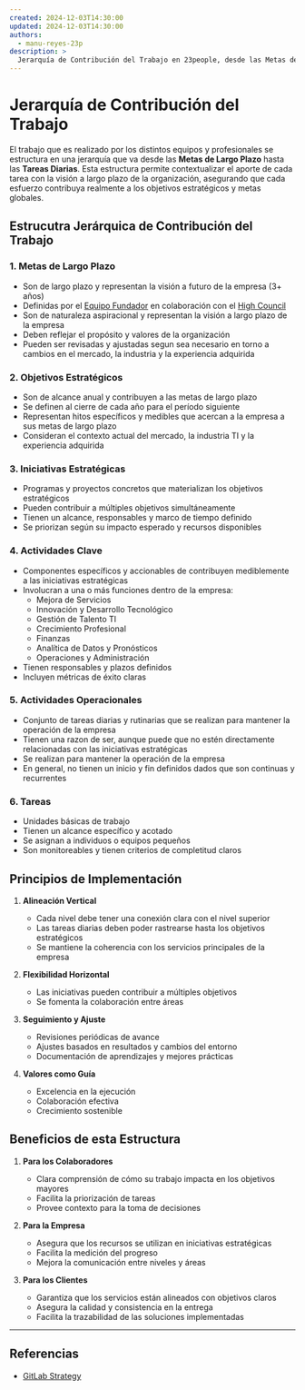```yaml
---
created: 2024-12-03T14:30:00
updated: 2024-12-03T14:30:00
authors:
  - manu-reyes-23p
description: >
  Jerarquía de Contribución del Trabajo en 23people, desde las Metas de Largo Plazo hasta las Tareas Diarias.
---
```


# Jerarquía de Contribución del Trabajo

El trabajo que es realizado por los distintos equipos y profesionales se estructura en una jerarquía que va desde las **Metas de Largo Plazo** hasta las **Tareas Diarias**. Esta estructura permite contextualizar el aporte de cada tarea con la visión a largo plazo de la organización, asegurando que cada esfuerzo contribuya realmente a los objetivos estratégicos y metas globales.

## Estrucutra Jerárquica de Contribución del Trabajo

### 1. Metas de Largo Plazo

- Son de largo plazo y representan la visión a futuro de la empresa (3+ años)
- Definidas por el [Equipo Fundador](../organization/teams/founders/) en colaboración con el [High Council](../organization/roles/high-council/)
- Son de naturaleza aspiracional y representan la visión a largo plazo de la empresa
- Deben reflejar el propósito y valores de la organización
- Pueden ser revisadas y ajustadas segun sea necesario en torno a cambios en el mercado, la industria y la experiencia adquirida

### 2. Objetivos Estratégicos

- Son de alcance anual y contribuyen a las metas de largo plazo
- Se definen al cierre de cada año para el período siguiente
- Representan hitos específicos y medibles que acercan a la empresa a sus metas de largo plazo
- Consideran el contexto actual del mercado, la industria TI y la experiencia adquirida

### 3. Iniciativas Estratégicas

- Programas y proyectos concretos que materializan los objetivos estratégicos
- Pueden contribuir a múltiples objetivos simultáneamente
- Tienen un alcance, responsables y marco de tiempo definido
- Se priorizan según su impacto esperado y recursos disponibles

### 4. Actividades Clave

- Componentes específicos y accionables de contribuyen mediblemente a las iniciativas estratégicas
- Involucran a una o más funciones dentro de la empresa:
    - Mejora de Servicios
    - Innovación y Desarrollo Tecnológico
    - Gestión de Talento TI
    - Crecimiento Profesional
    - Finanzas
    - Analítica de Datos y Pronósticos
    - Operaciones y Administración
- Tienen responsables y plazos definidos
- Incluyen métricas de éxito claras

### 5. Actividades Operacionales

- Conjunto de tareas diarias y rutinarias que se realizan para mantener la operación de la empresa
- Tienen una razon de ser, aunque puede que no estén directamente relacionadas con las iniciativas estratégicas
- Se realizan para mantener la operación de la empresa
- En general, no tienen un inicio y fin definidos dados que son continuas y recurrentes

### 6. Tareas

- Unidades básicas de trabajo
- Tienen un alcance específico y acotado
- Se asignan a individuos o equipos pequeños
- Son monitoreables y tienen criterios de completitud claros

## Principios de Implementación

1. **Alineación Vertical**
      - Cada nivel debe tener una conexión clara con el nivel superior
      - Las tareas diarias deben poder rastrearse hasta los objetivos estratégicos
      - Se mantiene la coherencia con los servicios principales de la empresa

2. **Flexibilidad Horizontal**
      - Las iniciativas pueden contribuir a múltiples objetivos
      - Se fomenta la colaboración entre áreas

3. **Seguimiento y Ajuste**
      - Revisiones periódicas de avance
      - Ajustes basados en resultados y cambios del entorno
      - Documentación de aprendizajes y mejores prácticas

4. **Valores como Guía**
      - Excelencia en la ejecución
      - Colaboración efectiva
      - Crecimiento sostenible

## Beneficios de esta Estructura

1. **Para los Colaboradores**
      - Clara comprensión de cómo su trabajo impacta en los objetivos mayores
      - Facilita la priorización de tareas
      - Provee contexto para la toma de decisiones

2. **Para la Empresa**
      - Asegura que los recursos se utilizan en iniciativas estratégicas
      - Facilita la medición del progreso
      - Mejora la comunicación entre niveles y áreas

3. **Para los Clientes**
      - Garantiza que los servicios están alineados con objetivos claros
      - Asegura la calidad y consistencia en la entrega
      - Facilita la trazabilidad de las soluciones implementadas

---

## Referencias

- [GitLab Strategy](https://handbook.gitlab.com/handbook/company/strategy/)
